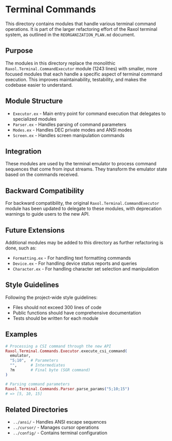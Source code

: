 # Terminal Commands

This directory contains modules that handle various terminal command operations. It is part of the larger refactoring effort of the Raxol terminal system, as outlined in the `REORGANIZATION_PLAN.md` document.

## Purpose

The modules in this directory replace the monolithic `Raxol.Terminal.CommandExecutor` module (1243 lines) with smaller, more focused modules that each handle a specific aspect of terminal command execution. This improves maintainability, testability, and makes the codebase easier to understand.

## Module Structure

- `Executor.ex` - Main entry point for command execution that delegates to specialized modules
- `Parser.ex` - Handles parsing of command parameters
- `Modes.ex` - Handles DEC private modes and ANSI modes
- `Screen.ex` - Handles screen manipulation commands

## Integration

These modules are used by the terminal emulator to process command sequences that come from input streams. They transform the emulator state based on the commands received.

## Backward Compatibility

For backward compatibility, the original `Raxol.Terminal.CommandExecutor` module has been updated to delegate to these modules, with deprecation warnings to guide users to the new API.

## Future Extensions

Additional modules may be added to this directory as further refactoring is done, such as:

- `Formatting.ex` - For handling text formatting commands
- `Device.ex` - For handling device status reports and queries
- `Character.ex` - For handling character set selection and manipulation

## Style Guidelines

Following the project-wide style guidelines:

- Files should not exceed 300 lines of code
- Public functions should have comprehensive documentation
- Tests should be written for each module

## Examples

```elixir
# Processing a CSI command through the new API
Raxol.Terminal.Commands.Executor.execute_csi_command(
  emulator,
  "5;10",  # Parameters
  "",      # Intermediates
  ?m       # Final byte (SGR command)
)

# Parsing command parameters
Raxol.Terminal.Commands.Parser.parse_params("5;10;15")
# => [5, 10, 15]
```

## Related Directories

- `../ansi/` - Handles ANSI escape sequences
- `../cursor/` - Manages cursor operations
- `../config/` - Contains terminal configuration
